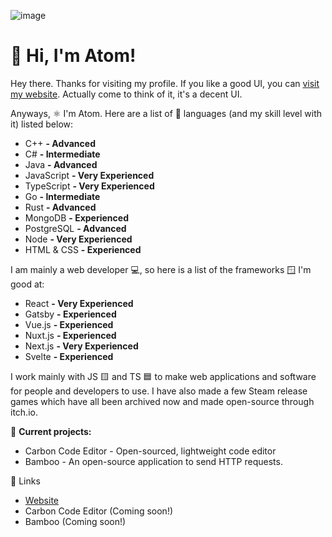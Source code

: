 ![image](https://user-images.githubusercontent.com/99760654/162842946-2ca0177c-e8c7-42d1-a4d7-8c26f88b0255.png)

# :wave: Hi, I'm Atom!

Hey there. Thanks for visiting my profile. If you like a good UI, you can [visit my website](https://atomdev.cf). Actually come to think of it, it's a decent UI.

Anyways, ⚛️ I'm Atom. Here are a list of 🎨 languages (and my skill level with it) listed below:
- C++ **- Advanced**
- C# **- Intermediate**
- Java **- Advanced**
- JavaScript **- Very Experienced**
- TypeScript **- Very Experienced**
- Go **- Intermediate**
- Rust **- Advanced**
- MongoDB **- Experienced**
- PostgreSQL **- Advanced**
- Node **- Very Experienced**
- HTML & CSS **- Experienced**

I am mainly a web developer 💻, so here is a list of the frameworks 🪟 I'm good at:
- React **- Very Experienced**
- Gatsby **- Experienced**
- Vue.js **- Experienced**
- Nuxt.js **- Experienced**
- Next.js **- Very Experienced**
- Svelte **- Experienced**

I work mainly with JS 🟨 and TS 🟦 to make web applications and software for people and developers to use. I have also made a few Steam release games which have all been archived now and made open-source through itch.io. 

🎨 **Current projects:**
- Carbon Code Editor - Open-sourced, lightweight code editor
- Bamboo - An open-source application to send HTTP requests.

🔗 Links
- [Website](https://atomdev.cf/)
- Carbon Code Editor (Coming soon!)
- Bamboo (Coming soon!)
